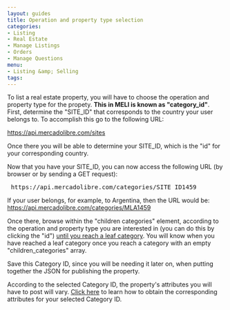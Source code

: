 ```yaml
---
layout: guides
title: Operation and property type selection
categories: 
- Listing
- Real Estate
- Manage Listings
- Orders
- Manage Questions
menu: 
- Listing &amp; Selling
tags: 
---
```



To list a real estate property, you will have to choose the operation and property type for the propety. **This in MELI is known as "category_id"**. First, determine the "SITE_ID" that corresponds to the country your user belongs to. To accomplish this go to the following URL:

<a href="https://api.mercadolibre.com/sites" target="_blank">https://api.mercadolibre.com/sites</a>

Once there you will be able to determine your SITE_ID, which is the "id" for your corresponding country. 

Now that you have your SITE_ID, you can now access the following URL (by browser or by sending a GET request):

<pre class="terminal">
 https://api.mercadolibre.com/categories/SITE_ID1459
</pre>

If your user belongs, for example, to Argentina, then the URL would be: <a href="https://api.mercadolibre.com/categories/MLA1459" target="_blank">https://api.mercadolibre.com/categories/MLA1459</a>

Once there, browse within the "children categories" element, according to the operation and property type you are interested in (you can do this by clicking the "id") <u>until you reach a leaf category</u>. You will know when you have reached a leaf category once you reach a category with an empty "children_categories" array.

Save this Category ID, since you will be needing it later on, when putting together the JSON for publishing the property.

According to the selected Category ID, the property's attributes you will have to post will vary. [Click here](/res-attrs-selection) to learn how to obtain the corresponding attributes for your selected Category ID.